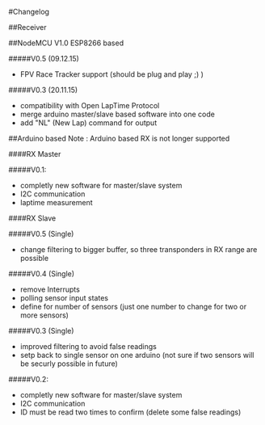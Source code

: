#Changelog

##Receiver

##NodeMCU V1.0 ESP8266 based

#####V0.5 (09.12.15)
  - FPV Race Tracker support (should be plug and play ;) )

#####V0.3 (20.11.15)
  - compatibility with Open LapTime Protocol
  - merge arduino master/slave based software into one code
  - add "NL" (New Lap) command for output

##Arduino based
Note : Arduino based RX is not longer supported

####RX Master

#####V0.1:
  - completly new software for master/slave system
  - I2C communication
  - laptime measurement
  
####RX Slave

#####V0.5 (Single)
  - change filtering to bigger buffer, so three transponders in RX range are possible
  
#####V0.4 (Single)
  - remove Interrupts
  - polling sensor input states
  - define for number of sensors (just one number to change for two or more sensors)
  
#####V0.3 (Single)
  - improved filtering to avoid false readings
  - setp back to single sensor on one arduino (not sure if two sensors will be securly possible in future)

#####V0.2:
  - completly new software for master/slave system
  - I2C communication
  - ID must be read two times to confirm (delete some false readings)


  

  
